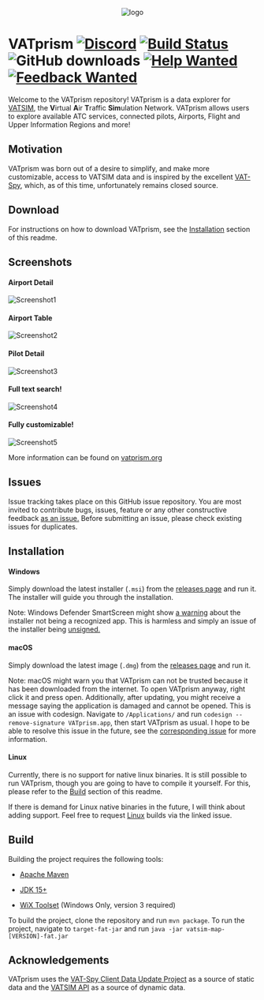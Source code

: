 <p align="center"><img src="https://i.imgur.com/orfmevM.png"  alt="logo"/></p>

# VATprism [![Discord](https://img.shields.io/discord/801211199592857672.svg?label=&logo=discord&logoColor=ffffff&color=7389D8&labelColor=6A7EC2)](https://discord.gg/XPpFHhT8sk) [![Build Status](https://github.com/marvk/vatprism/workflows/Build/badge.svg)](https://github.com/marvk/vatprism/actions?query=workflow%3ABuild)  ![GitHub downloads](https://img.shields.io/github/downloads/marvk/vatprism/total) [![Help Wanted](https://img.shields.io/github/issues/marvk/vatprism/help%20wanted?color=B5903D&label=help%20wanted)](https://github.com/marvk/vatprism/issues?q=is%3Aissue+is%3Aopen+label%3A%22help+wanted%22) [![Feedback Wanted](https://img.shields.io/github/issues/marvk/vatprism/feedback%20wanted?color=008672&label=feedback%20wanted)](https://github.com/marvk/vatprism/issues?q=is%3Aissue+is%3Aopen+label%3A%22feedback+wanted%22)

Welcome to the VATprism repository! VATprism is a data explorer for [VATSIM](https://www.vatsim.net/), the
**V**irtual **A**ir **T**raffic **Sim**ulation Network. VATprism allows users to explore available ATC services,
connected pilots, Airports, Flight and Upper Information Regions and more!

## Motivation

VATprism was born out of a desire to simplify, and make more customizable, access to VATSIM data and is inspired by the
excellent [VAT-Spy](http://www1.metacraft.com/VATSpy/), which, as of this time, unfortunately remains closed source.

## Download

For instructions on how to download VATprism, see the [Installation](#installation) section of this readme.

## Screenshots

#### Airport Detail

![Screenshot1](docs/assets/images/showcase/detail_airport.png)

#### Airport Table

![Screenshot2](docs/assets/images/showcase/table_airports.png)

#### Pilot Detail

![Screenshot3](docs/assets/images/showcase/detail_pilot.png)

#### Full text search!

![Screenshot4](docs/assets/images/showcase/search.png)

#### Fully customizable!

![Screenshot5](docs/assets/images/showcase/color_scheme_light.png)

More information can be found on [vatprism.org](https://vatprism.org/)

## Issues

Issue tracking takes place on this GitHub issue repository. You are most invited to contribute bugs, issues, feature or
any other constructive feedback [as an issue.](https://github.com/marvk/vatprism/issues) Before submitting an issue,
please check existing issues for duplicates.

## Installation

#### Windows

Simply download the latest installer (`.msi`) from
the [releases page](https://github.com/marvk/vatprism/releases/latest)
and run it. The installer will guide you through the installation.

Note: Windows Defender SmartScreen might show [a warning](docs/assets/images/warning.png) about the installer not being
a recognized app. This is harmless and simply an issue of the installer
being [unsigned.](https://docs.microsoft.com/en-us/windows/security/threat-protection/microsoft-defender-smartscreen/microsoft-defender-smartscreen-overview)

#### macOS

Simply download the latest image (`.dmg`) from the [releases page](https://github.com/marvk/vatprism/releases/latest)
and run it.

Note: macOS might warn you that VATprism can not be trusted because it has been downloaded from the internet. To open
VATprism anyway, right click it and press open. Additionally, after updating, you might receive a message saying the
application is damaged and cannot be opened. This is an issue with codesign. Navigate to `/Applications/` and
run `codesign --remove-signature VATprism.app`, then start VATprism as usual. I hope to be able to resolve this issue in
the future, see the [corresponding issue](https://github.com/marvk/vatprism/issues/30) for more information.

#### Linux

Currently, there is no support for native linux binaries. It is still possible to run VATprism, though you are going to
have to compile it yourself. For this, please refer to the [Build](#build) section of this readme.

If there is demand for Linux native binaries in the future, I will think about adding support. Feel free to
request [Linux](https://github.com/marvk/vatprism/issues/31) builds via the linked issue.

## Build

Building the project requires the following tools:

* [Apache Maven](https://maven.apache.org/)

* [JDK 15+](https://adoptopenjdk.net/)

* [WiX Toolset](https://wixtoolset.org/) (Windows Only, version 3 required)

To build the project, clone the repository and run `mvn package`. To run the project, navigate to `target-fat-jar` and
run `java -jar vatsim-map-[VERSION]-fat.jar`

## Acknowledgements

VATprism uses the [VAT-Spy Client Data Update Project](https://github.com/vatsimnetwork/vatspy-data-project) as a source
of static data and the [VATSIM API](https://api.vatsim.net/api/) as a source of dynamic data.
